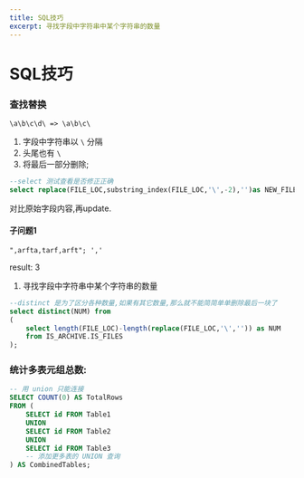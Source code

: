 ```yaml
---
title: SQL技巧
excerpt: 寻找字段中字符串中某个字符串的数量
---
```

# SQL技巧

### 查找替换

`\a\b\c\d\ => \a\b\c\`

1. 字段中字符串以 `\` 分隔
2. 头尾也有 `\`
3. 将最后一部分删除;

```sql
--select 测试查看是否修正正确
select replace(FILE_LOC,substring_index(FILE_LOC,'\',-2),'')as NEW_FILE_LOC from car.file;
```

对比原始字段内容,再update.

#### 子问题1

`",arfta,tarf,arft"; ','`

result: 3

1. 寻找字段中字符串中某个字符串的数量

```sql
--distinct 是为了区分各种数量,如果有其它数量,那么就不能简简单单删除最后一块了
select distinct(NUM) from
(
    select length(FILE_LOC)-length(replace(FILE_LOC,'\','')) as NUM
    from IS_ARCHIVE.IS_FILES
);
```

### 统计多表元组总数:

```sql
-- 用 union 只能连接
SELECT COUNT(0) AS TotalRows
FROM (
    SELECT id FROM Table1
    UNION
    SELECT id FROM Table2
    UNION
    SELECT id FROM Table3
    -- 添加更多表的 UNION 查询
) AS CombinedTables;
```